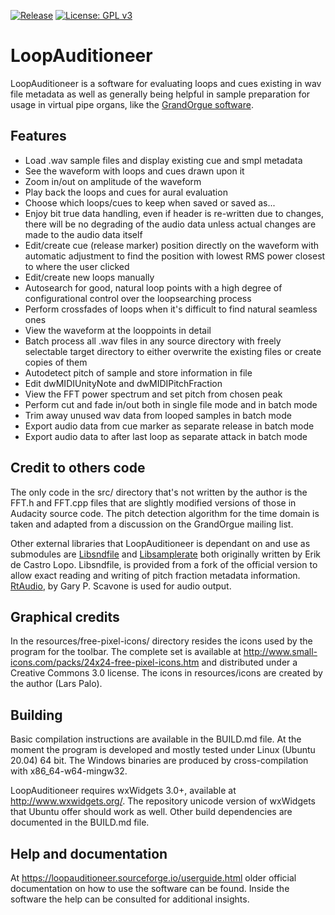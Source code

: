 [![Release](https://img.shields.io/github/v/release/GrandOrgue/LoopAuditioneer)](https://github.com/GrandOrgue/LoopAuditioneer/releases)
[![License: GPL v3](https://img.shields.io/badge/License-GPLv3-blue.svg)](https://www.gnu.org/licenses/gpl-3.0)

# LoopAuditioneer

LoopAuditioneer is a software for evaluating loops and cues existing in wav 
file metadata as well as generally being helpful in sample preparation for
usage in virtual pipe organs, like the
[GrandOrgue software](https://github.com/GrandOrgue/grandorgue).

## Features

- Load .wav sample files and display existing cue and smpl metadata
- See the waveform with loops and cues drawn upon it
- Zoom in/out on amplitude of the waveform
- Play back the loops and cues for aural evaluation
- Choose which loops/cues to keep when saved or saved as...
- Enjoy bit true data handling, even if header is re-written due to changes,
  there will be no degrading of the audio data unless actual changes are made
  to the audio data itself
- Edit/create cue (release marker) position directly on the waveform with
  automatic adjustment to find the position with lowest RMS power closest to
  where the user clicked
- Edit/create new loops manually
- Autosearch for good, natural loop points with a high degree of
  configurational control over the loopsearching process
- Perform crossfades of loops when it's difficult to find natural seamless ones
- View the waveform at the looppoints in detail
- Batch process all .wav files in any source directory with freely selectable
  target directory to either overwrite the existing files or create copies of
  them
- Autodetect pitch of sample and store information in file
- Edit dwMIDIUnityNote and dwMIDIPitchFraction
- View the FFT power spectrum and set pitch from chosen peak
- Perform cut and fade in/out both in single file mode and in batch mode
- Trim away unused wav data from looped samples in batch mode
- Export audio data from cue marker as separate release in batch mode
- Export audio data to after last loop as separate attack in batch mode

## Credit to others code

The only code in the src/ directory that's not written by the author is the
FFT.h and FFT.cpp files that are slightly modified versions of those in Audacity
source code. The pitch detection algorithm for the time domain is taken and
adapted from a discussion on the GrandOrgue mailing list.

Other external libraries that LoopAuditioneer is dependant on and use as
submodules are [Libsndfile](https://github.com/GrandOrgue/libsndfile) and
[Libsamplerate](https://github.com/libsndfile/libsamplerate) both originally
written by Erik de Castro Lopo. Libsndfile, is provided from a fork of the
official version to allow exact reading and writing of pitch fraction
metadata information. [RtAudio](https://github.com/thestk/rtaudio), by Gary P.
Scavone is used for audio output.

## Graphical credits

In the resources/free-pixel-icons/ directory resides the icons used by the
program for the toolbar. The complete set is available at 
http://www.small-icons.com/packs/24x24-free-pixel-icons.htm and distributed
under a Creative Commons 3.0 license. The icons in resources/icons are created
by the author (Lars Palo).

## Building

Basic compilation instructions are available in the BUILD.md file. At the
moment the program is developed and mostly tested under Linux (Ubuntu 20.04) 64
bit. The Windows binaries are produced by cross-compilation with
x86_64-w64-mingw32.

LoopAuditioneer requires wxWidgets 3.0+, available at http://www.wxwidgets.org/.
The repository unicode version of wxWidgets that Ubuntu offer should work as
well. Other build dependencies are documented in the BUILD.md file.

## Help and documentation

At https://loopauditioneer.sourceforge.io/userguide.html older official
documentation on how to use the software can be found. Inside the software the
help can be consulted for additional insights.
